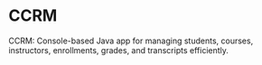 # CCRM
CCRM: Console-based Java app for managing students, courses, instructors, enrollments, grades, and transcripts efficiently.
